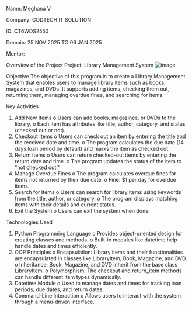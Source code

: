Name: Meghana V

Company: CODTECH IT SOLUTION

ID: CT6WDS2550

Domain: 25 NOV 2025 TO 06 JAN 2025

Mentor: 

Overview of the Project
Project: Library Management System
![image](https://github.com/user-attachments/assets/86468f37-8704-4658-9651-5e0b9a9fb9e2)

Objective
The objective of this program is to create a Library Management System that enables users to manage library items such as books, magazines, and DVDs. It supports adding items, checking them out, returning them, managing overdue fines, and searching for items.

Key Activities
1.	Add New Items
    o	Users can add books, magazines, or DVDs to the library.
    o	Each item has attributes like title, author, category, and status (checked out or not).
2.	Checkout Items
    o	Users can check out an item by entering the title and the received date and time.
    o	The program calculates the due date (14 days loan period by default) and marks the item as checked out.
3.	Return Items
    o	Users can return checked-out items by entering the return date and time.
    o	The program updates the status of the item to "not checked out."
4.	Manage Overdue Fines
    o	The program calculates overdue fines for items not returned by their due date.
    o	Fine: $1 per day for overdue items.
5.	Search for Items
    o	Users can search for library items using keywords from the title, author, or category.
    o	The program displays matching items with their details and current status.
6.	Exit the System
    o	Users can exit the system when done.

Technologies Used
1.	Python Programming Language
    o	Provides object-oriented design for creating classes and methods.
    o	Built-in modules like datetime help handle dates and times efficiently.
2.	OOP Principles
    o	Encapsulation: Library items and their functionalities are encapsulated in classes like LibraryItem, Book, Magazine, and DVD.
    o	Inheritance: Book, Magazine, and DVD inherit from the base class LibraryItem.
    o	Polymorphism: The checkout and return_item methods can handle different item types dynamically.
3.	Datetime Module
    o	Used to manage dates and times for tracking loan periods, due dates, and return dates.
4.	Command-Line Interaction
    o	Allows users to interact with the system through a menu-driven interface.
